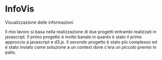 # InfoVis
Visualizzazione delle informazioni

Il mio lavoro si basa nella realizzazione di due progetti entrambi realizzati in javascript.
Il primo progetto è molto banale in quanto è stato il primo approccio a javascript e d3.js.
Il secondo progetto è stato più complesso ed è stato inviato come soluzione a un context dove c'era un piccolo premio in palio.